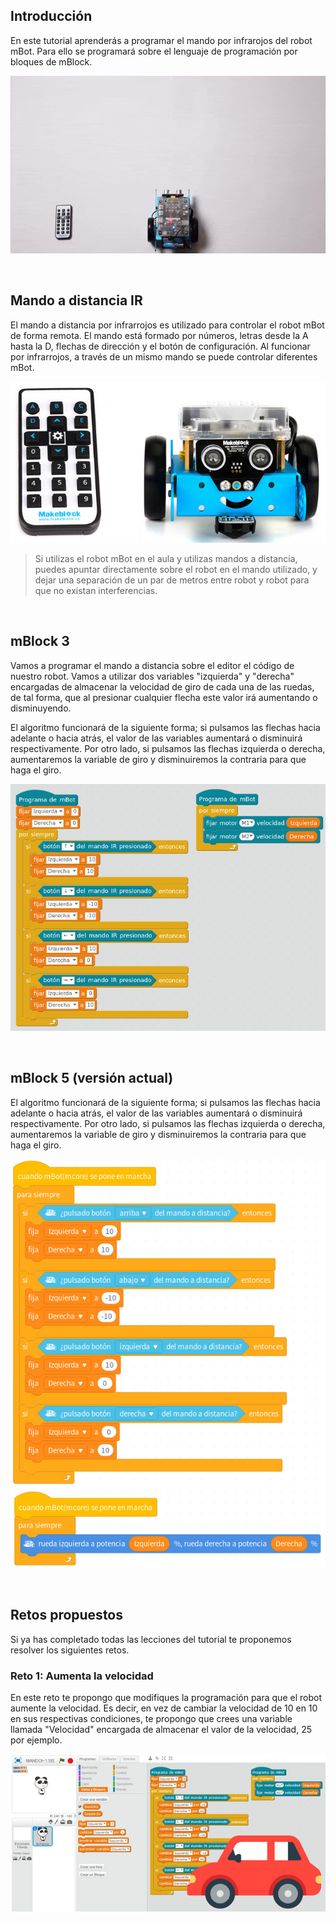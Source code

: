 ## Introducción

En este tutorial aprenderás a programar el mando por infrarojos del robot mBot. Para ello se programará sobre el lenguaje de programación por bloques de mBlock.

![](img/preview.gif "Mando IR de mBot")



<br />



## Mando a distancia IR

El mando a distancia por infrarrojos es utilizado para controlar el robot mBot de forma remota. El mando está formado por números, letras desde la A hasta la D, flechas de dirección y el botón de configuración. Al funcionar por infrarrojos, a través de un mismo mando se puede controlar diferentes mBot.

![](img/mando-ir.jpg "MAndo IR")

> Si utilizas el robot mBot en el aula y utilizas mandos a distancia, puedes apuntar directamente sobre el robot en el mando utilizado, y dejar una separación de un par de metros entre robot y robot para que no existan interferencias.



<br />



## mBlock 3

Vamos a programar el mando a distancia sobre el editor el código de nuestro robot. Vamos a utilizar dos variables "izquierda" y "derecha" encargadas de almacenar la velocidad de giro de cada una de las ruedas, de tal forma, que al presionar cualquier flecha este valor irá aumentando o disminuyendo.

El algoritmo funcionará de la siguiente forma; si pulsamos las flechas hacia adelante o hacia atrás, el valor de las variables aumentará o disminuirá respectivamente. Por otro lado, si pulsamos las flechas izquierda o derecha, aumentaremos la variable de giro y disminuiremos la contraria para que haga el giro.

![](img/mblock-3-codigo-ir.jpg "Programación en mBlock 3")



<br />



## mBlock 5 (versión actual)

El algoritmo funcionará de la siguiente forma; si pulsamos las flechas hacia adelante o hacia atrás, el valor de las variables aumentará o disminuirá respectivamente. Por otro lado, si pulsamos las flechas izquierda o derecha, aumentaremos la variable de giro y disminuiremos la contraria para que haga el giro.

![](img/mblock-5-codigo-ir.jpg "Programación en mBlock 5")



<br />



## Retos propuestos

Si ya has completado todas las lecciones del tutorial te proponemos resolver los siguientes retos.

### Reto 1: Aumenta la velocidad

En este reto te propongo que modifiques la programación para que el robot aumente la velocidad. Es decir, en vez de cambiar la velocidad de 10 en 10 en sus respectivas condiciones, te propongo que crees una variable llamada "Velocidad" encargada de almacenar el valor de la velocidad, 25 por ejemplo.

![](img/reto-1.jpg "Reto 1: Aumenta la velocidad")
